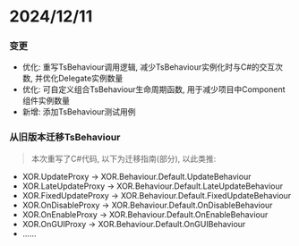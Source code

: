 # 2024/12/11

### 变更

- 优化: 重写TsBehaviour调用逻辑, 减少TsBehaviour实例化时与C#的交互次数, 并优化Delegate实例数量
- 优化: 可自定义组合TsBehaviour生命周期函数, 用于减少项目中Component组件实例数量
- 新增: 添加TsBehaviour测试用例


### 从旧版本迁移TsBehaviour

> 本次重写了C#代码, 以下为迁移指南(部分), 以此类推:

- XOR.UpdateProxy -> XOR.Behaviour.Default.UpdateBehaviour
- XOR.LateUpdateProxy -> XOR.Behaviour.Default.LateUpdateBehaviour
- XOR.FixedUpdateProxy -> XOR.Behaviour.Default.FixedUpdateBehaviour
- XOR.OnDisableProxy -> XOR.Behaviour.Default.OnDisableBehaviour
- XOR.OnEnableProxy -> XOR.Behaviour.Default.OnEnableBehaviour
- XOR.OnGUIProxy -> XOR.Behaviour.Default.OnGUIBehaviour
- ......